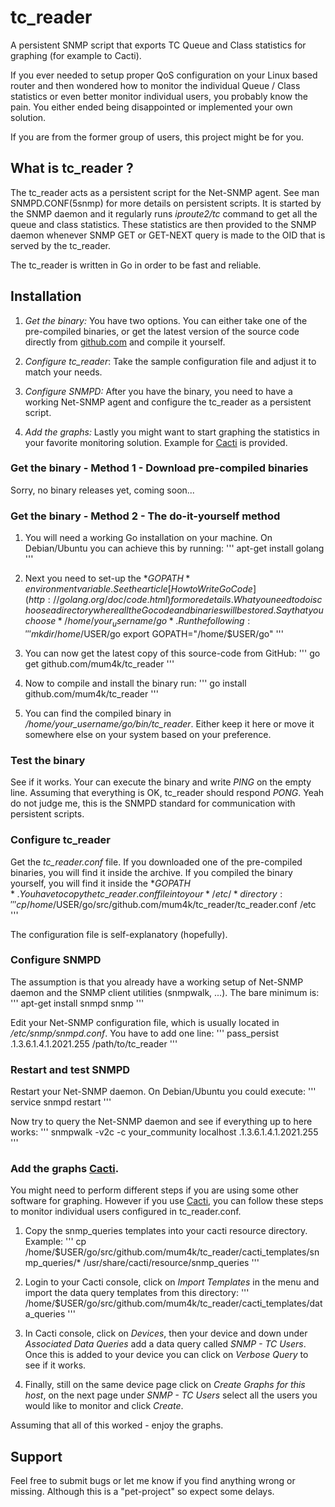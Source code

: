 tc\_reader
=========

A persistent SNMP script that exports TC Queue and Class statistics for graphing
(for example to Cacti).

If you ever needed to setup proper QoS configuration on your Linux based router
and then wondered how to monitor the individual Queue / Class statistics or even
better monitor individual users, you probably know the pain. You either ended
being disappointed or implemented your own solution.

If you are from the former group of users, this project might be for you.

## What is tc\_reader ?
The tc\_reader acts as a persistent script for the Net-SNMP agent. See man
SNMPD.CONF(5snmp) for more details on persistent scripts. It is started by the
SNMP daemon and it regularly runs *iproute2/tc* command to get all the queue and
class statistics. These statistics are then provided to the SNMP daemon whenever
SNMP GET or GET-NEXT query is made to the OID that is served by the tc\_reader.

The tc\_reader is written in Go in order to be fast and reliable.

## Installation
1.  *Get the binary:* You have two options. You can either take one of the
    pre-compiled binaries, or get the latest version of the source code directly
    from [github.com](http://github.com) and compile it yourself.

2.  *Configure tc\_reader*: Take the sample configuration file and adjust it to
    match your needs.

3.  *Configure SNMPD:* After you have the binary, you need to have a working
    Net-SNMP agent and configure the tc\_reader as a persistent script.

4.  *Add the graphs:* Lastly you might want to start graphing the statistics in
    your favorite monitoring solution. Example for [Cacti](http://www.cacti.net/)
    is provided.

### Get the binary - Method 1 - Download pre-compiled binaries
Sorry, no binary releases yet, coming soon...

### Get the binary - Method 2 - The do-it-yourself method
1.  You will need a working Go installation on your machine. On Debian/Ubuntu
    you can achieve this by running:
    '''
    apt-get install golang
    '''

2.  Next you need to set-up the *$GOPATH* environment variable. See the article
    [How to Write Go Code](http://golang.org/doc/code.html) for more details.
    What you need to do is choose a directory where all the Go code and binaries
    will be stored. Say that you choose */home/your_username/go*. Run the
    following:
    '''
    mkdir /home/$USER/go
    export GOPATH="/home/$USER/go"
    '''

3.  You can now get the latest copy of this source-code from GitHub:
    '''
    go get github.com/mum4k/tc\_reader
    '''

4.  Now to compile and install the binary run:
    '''
    go install github.com/mum4k/tc\_reader
    '''

5.  You can find the compiled binary in */home/your_username/go/bin/tc\_reader*.
    Either keep it here or move it somewhere else on your system based on your
    preference.

### Test the binary
See if it works. Your can execute the binary and write *PING* on the empty line.
Assuming that everything is OK, tc\_reader should respond *PONG*. Yeah do not
judge me, this is the SNMPD standard for communication with persistent scripts.

### Configure tc\_reader
Get the *tc\_reader.conf* file. If you downloaded one of the pre-compiled
binaries, you will find it inside the archive. If you compiled the binary
yourself, you will find it inside the *$GOPATH*. You have to copy the
tc\_reader.conf file into your */etc/* directory:
'''
cp /home/$USER/go/src/github.com/mum4k/tc_reader/tc_reader.conf /etc
'''

The configuration file is self-explanatory (hopefully).

### Configure SNMPD
The assumption is that you already have a working setup of Net-SNMP daemon and
the SNMP client utilities (snmpwalk, ...). The bare minimum is:
'''
apt-get install snmpd snmp
'''

Edit your Net-SNMP configuration file, which is usually located in
*/etc/snmp/snmpd.conf*. You have to add one line:
'''
pass_persist .1.3.6.1.4.1.2021.255 /path/to/tc_reader
'''

### Restart and test SNMPD
Restart your Net-SNMP daemon. On Debian/Ubuntu you could execute:
'''
service snmpd restart
'''

Now try to query the Net-SNMP daemon and see if everything up to here works:
'''
snmpwalk -v2c -c your_community localhost .1.3.6.1.4.1.2021.255
'''

### Add the graphs [Cacti](http://www.cacti.net/).
You might need to perform different steps if you are using some other software
for graphing. However if you use [Cacti](http://www.cacti.net/), you can follow
these steps to monitor individual users configured in tc\_reader.conf.

1.  Copy the snmp\_queries templates into your cacti resource directory.
    Example:
'''
cp /home/$USER/go/src/github.com/mum4k/tc_reader/cacti_templates/snmp_queries/* /usr/share/cacti/resource/snmp_queries
'''

2.  Login to your Cacti console, click on *Import Templates* in the menu and
    import the data query templates from this directory:
'''
/home/$USER/go/src/github.com/mum4k/tc_reader/cacti_templates/data_queries
'''

3.  In Cacti console, click on *Devices*, then your device and down under
    *Associated Data Queries* add a data query called *SNMP - TC Users*. Once
    this is added to your device you can click on *Verbose Query* to see if it
    works.

4.  Finally, still on the same device page click on *Create Graphs for this
    host*, on the next page under *SNMP - TC Users* select all the users you
    would like to monitor and click *Create*.

Assuming that all of this worked - enjoy the graphs.

## Support
Feel free to submit bugs or let me know if you find anything wrong or missing.
Although this is a "pet-project" so expect some delays.
